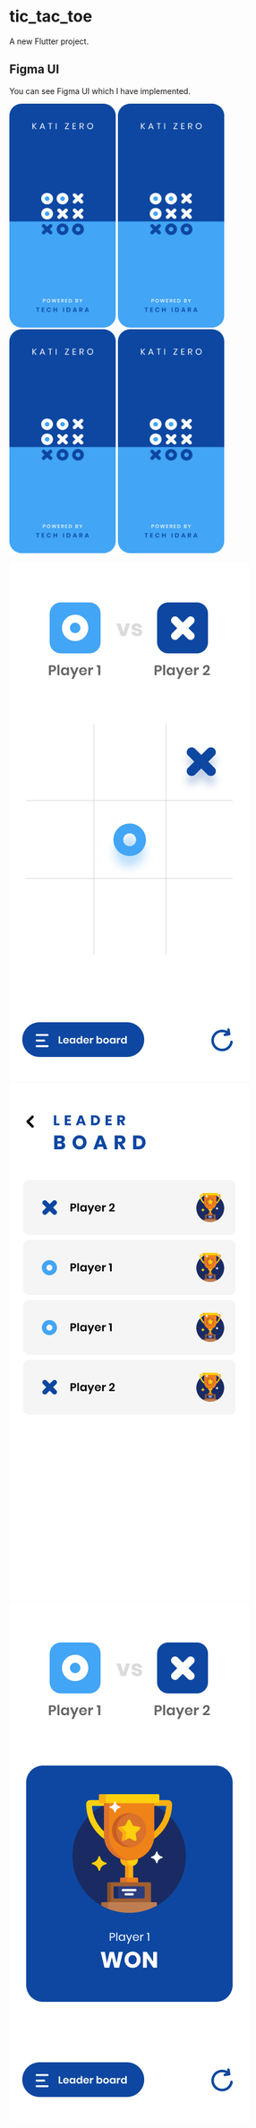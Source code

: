 # tic_tac_toe
A new Flutter project.

## Figma UI
You can see Figma UI which I have implemented.

<img src="https://github.com/MuhammadJamalAshrafi/tic_tac_toe/blob/main/assets/images/Splash.png" width="190" height="400">
<img src="https://github.com/MuhammadJamalAshrafi/tic_tac_toe/blob/main/assets/images/Splash.png" width="190" height="400">
<img src="https://github.com/MuhammadJamalAshrafi/tic_tac_toe/blob/main/assets/images/Splash.png" width="190" height="400">
<img src="https://github.com/MuhammadJamalAshrafi/tic_tac_toe/blob/main/assets/images/Splash.png" width="190" height="400">

![alt text](https://github.com/MuhammadJamalAshrafi/tic_tac_toe/blob/main/assets/images/home.png)
![alt text](https://github.com/MuhammadJamalAshrafi/tic_tac_toe/blob/main/assets/images/leaderboard.png)
![alt text](https://github.com/MuhammadJamalAshrafi/tic_tac_toe/blob/main/assets/images/wining.png)
